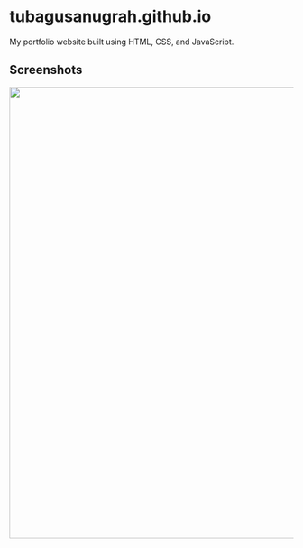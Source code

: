 # tubagusanugrah.github.io

My portfolio website built using HTML, CSS, and JavaScript.



## Screenshots

<p float="center">
    <img src="https://github.com/arasgungore/arasgungore.github.io/blob/main/Screenshots/1.png" width="800">
</p>
